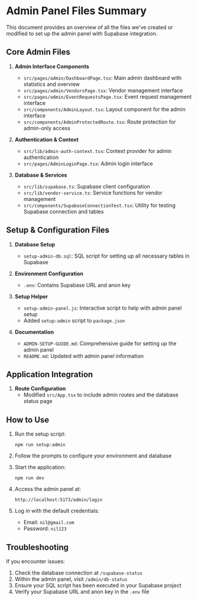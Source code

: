 # Admin Panel Files Summary

This document provides an overview of all the files we've created or modified to set up the admin panel with Supabase integration.

## Core Admin Files

1. **Admin Interface Components**
   - `src/pages/admin/DashboardPage.tsx`: Main admin dashboard with statistics and overview
   - `src/pages/admin/VendorsPage.tsx`: Vendor management interface
   - `src/pages/admin/EventRequestsPage.tsx`: Event request management interface
   - `src/components/AdminLayout.tsx`: Layout component for the admin interface
   - `src/components/AdminProtectedRoute.tsx`: Route protection for admin-only access

2. **Authentication & Context**
   - `src/lib/admin-auth-context.tsx`: Context provider for admin authentication
   - `src/pages/AdminLoginPage.tsx`: Admin login interface

3. **Database & Services**
   - `src/lib/supabase.ts`: Supabase client configuration
   - `src/lib/vendor-service.ts`: Service functions for vendor management
   - `src/components/SupabaseConnectionTest.tsx`: Utility for testing Supabase connection and tables

## Setup & Configuration Files

1. **Database Setup**
   - `setup-admin-db.sql`: SQL script for setting up all necessary tables in Supabase

2. **Environment Configuration**
   - `.env`: Contains Supabase URL and anon key

3. **Setup Helper**
   - `setup-admin-panel.js`: Interactive script to help with admin panel setup
   - Added `setup:admin` script to `package.json`

4. **Documentation**
   - `ADMIN-SETUP-GUIDE.md`: Comprehensive guide for setting up the admin panel
   - `README.md`: Updated with admin panel information

## Application Integration

1. **Route Configuration**
   - Modified `src/App.tsx` to include admin routes and the database status page

## How to Use

1. Run the setup script:
   ```
   npm run setup:admin
   ```

2. Follow the prompts to configure your environment and database

3. Start the application:
   ```
   npm run dev
   ```

4. Access the admin panel at:
   ```
   http://localhost:5173/admin/login
   ```

5. Log in with the default credentials:
   - Email: `nil@gmail.com`
   - Password: `nil123`

## Troubleshooting

If you encounter issues:

1. Check the database connection at `/supabase-status`
2. Within the admin panel, visit `/admin/db-status`
3. Ensure your SQL script has been executed in your Supabase project
4. Verify your Supabase URL and anon key in the `.env` file
